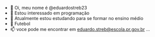 - 👋 Oi, meu nome é @eduardostreb23
- 👀 Estou interessado em programação 
- 🌱 Atualmente estou estudando para se formar no ensino médio
- 💞️ Futebol 
- 📫 voce pode me encontrar em eduardo.streb@escola.pr.gov.br ...

<!---
eduardostreb23/eduardostreb23 is a ✨ special ✨ repository because its `README.md` (this file) appears on your GitHub profile.
You can click the Preview link to take a look at your changes.
--->
